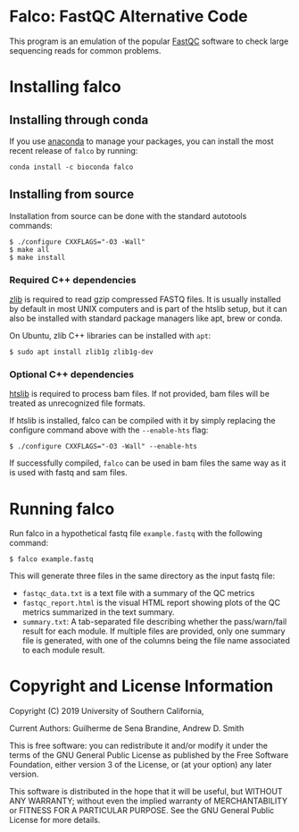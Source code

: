 # Falco: FastQC Alternative Code
This program is an emulation of the popular
[FastQC](https://www.bioinformatics.babraham.ac.uk/projects/fastqc) software to
check large sequencing reads for common problems.

Installing falco
================

## Installing through conda
If you use [anaconda](https://anaconda.org) to manage your packages, you can
install the most recent release of `falco` by running:
```
conda install -c bioconda falco
```

## Installing from source
Installation from source can be done with the standard autotools commands:
```
$ ./configure CXXFLAGS="-O3 -Wall"
$ make all
$ make install
```

### Required C++ dependencies

[zlib](https://zlib.net) is required to read gzip compressed FASTQ files. It is
usually installed by default in most UNIX computers and is part of the htslib
setup, but it can also be installed with standard package managers like 
apt, brew or conda.

On Ubuntu, zlib C++ libraries can be installed with `apt`:
```
$ sudo apt install zlib1g zlib1g-dev
```

### Optional C++ dependencies

[htslib](https://github.com/samtools/htslib) is required to process bam
files. If not provided, bam files will be treated as unrecognized file
formats.

If htslib is installed, falco can be compiled with it by simply replacing the
configure command above with the `--enable-hts` flag:

```
$ ./configure CXXFLAGS="-O3 -Wall" --enable-hts
```

If successfully compiled, `falco` can be used in bam files the same way as it is
used with fastq and sam files.

Running falco
=============

Run falco in a hypothetical fastq file `example.fastq` with the following
command:
```
$ falco example.fastq
```

This will generate three files in the same directory as the input fastq file:
 * ``fastqc_data.txt`` is a text file with a summary of the QC
   metrics
 * ``fastqc_report.html`` is the visual HTML report showing plots of the
   QC metrics summarized in the text summary.
* ``summary.txt``: A tab-separated file describing whether the pass/warn/fail
  result for each module. If multiple files are provided, only one summary file
  is generated, with one of the columns being the file name associated to each
  module result.

Copyright and License Information
=================================

Copyright (C) 2019
University of Southern California,

Current Authors: Guilherme de Sena Brandine, Andrew D. Smith

This is free software: you can redistribute it and/or modify it under
the terms of the GNU General Public License as published by the Free
Software Foundation, either version 3 of the License, or (at your
option) any later version.

This software is distributed in the hope that it will be useful, but
WITHOUT ANY WARRANTY; without even the implied warranty of
MERCHANTABILITY or FITNESS FOR A PARTICULAR PURPOSE.  See the GNU
General Public License for more details.
